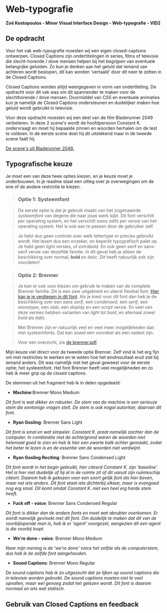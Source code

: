 # Web-typografie

**Zoë Kostopoulos - Minor Visual Interface Design - Web-typografie - VID2**

## De opdracht

Voor het vak web-typografie moesten wij een eigen closed-captions ontwerpen. Closed Captions zijn ondertitelingen in series, films of televisie die slecht-horende / dove mensen helpen bij het begrijpen van eventuele belangrijke geluiden. Zo kun je denken aan het geluid dat iemand van achteren wordt beslopen, dit kan worden 'vertaald' door dit neer te zetten in de Closed Captions. 

Closed Captions worden altijd weergegeven in vorm van ondertiteling. De opdracht voor dit vak was om dit spannender te maken voor de slechthorende / dove mensen. Doormiddel van CSS en eventuele animaties kun je namelijk de Closed Captions ondersteunen en duidelijker maken hoe geluid wordt gebruikt in televisie. 

Voor deze opdracht moesten wij een deel van de film Bladerunner 2049 verbeteren. In deze 2 scene's wordt de hoofdpersoon Constant K. ondervraagt en moet hij bepaalde zinnen en woorden herhalen om de test te voldoen. In de eerste scene doet hij dit uitstekend maar in de tweede scene faalt hij. 

[De scene's uit Bladerunner 2049.](https://www.youtube.com/watch?v=vrP-_T-h9YM)

## Typografische keuze

Je *moet* een van deze twee opties kiezen, en je keuze moet je onderbouwen. In je readme staat een uitleg over je overwegingen om de ene of de andere restrictie te kiezen.

> ### Optie 1: Systeemfont

> De eerste optie is dat je gebruik maakt van het zogenaamde *systeemfont* van degene die naar jouw werk kijkt. Dit font verschilt per operating system, en het verschilt soms zelfs per versie van het operating system. Het is ook aan te passen door de gebruiker zelf. 

> Je hebt dus geen controle over welk lettertype er precies gebruikt wordt. Het levert dus een onzeker, en beperkt typografisch palet op. Je hebt geen *light* versies, of *extrabold*. En ook geen serif en sans-serif versie van dezelfde familie. In dit geval heb je alleen de beschikking over normal, **bold** en _italic_. Dit heeft natuurlijk ook zijn voordelen!

> ### Optie 2: Brenner

>Je kan er ook voor kiezen om gebruik te maken van de complete Brenner familie. Dit is een zeer uitgebreid en uiterst flexibel font. [Hier kan je je verdiepen in dit font](https://www.typotheque.com/blog/brenner_an_unusual_typeface_family_with_distinct_voices). Als je kiest voor dit font dan heb je de beschikking over een *sans serif*, een *condensed*, een *serif*, een *monotype*, een *slab*, een *display* en een *script* versie. En veel van deze versies hebben varianten van *light* tot *bold*, en allemaal zowel *bold* als *italic*.

>Met Brenner zijn er natuurlijk veel en veel meer mogelijkheden dan met systeemfonts. Dat kan zowel een voordeel als een nadeel zijn. 

>Voor een overzicht, zie [de brenner.pdf](brenner.pdf).

Mijn keuze viel direct voor de tweede optie Brenner. Zelf vind ik het erg fijn om met restricties te werken en te weten hoe het eindresultaat eruit ziet bij iemand anders. Dit was namelijk niet het geval geweest voor de eerste optie; het systeemfont. 
Het font Brenner heeft veel mogelijkheden en zo heb ik meer grip op de closed captions. 

De stemmen uit het fragment heb ik in delen opgedeeld: 

- **Machine**:Brenner Mono Medium

*Dit font is wat dikker en robuster. De stem van de machine is een serieuze stem die eentonige vragen stelt. De stem is ook nogal autoritair, daarvan dit font.*

- **Ryan Gosling**: Brenner Sans Light

*Dit font is smal en wat simpeler. Constant K. praat namelijk zachter dan de computer. In combinatie met de achtergrond waren de woorden niet helemaal goed te zien en heb ik hier een zwarte balk achter gemaakt, zodat het beter te lezen is en de essentie van de woorden niet verdwijnt.*

- **Ryan Gosling Reciting**: Brenner Sans Condensed Light

*Dit font wordt in het begin gebruikt, hier citeerd Constant K. zijn 'baseline'. Het is hier niet duidelijk of hij al in de ruimte zit of dit vanuit zijn ruimteschip citeert. Daarom heb ik gekozen voor een soort gelijk font als hier boven, maar net iets anders. Dit font staat iets dichterbij elkaar, maar is evengoed nog erg smal. Dit komt omdat Constant K. niet een heel erg harde stem heeft.*

- **Fuck off - voice**: Brenner Sans Condensed Regular

*Dit font is dikker dan de andere fonts en moet wat abrubter overkomen. Er wordt namelijk gevloekt met dit font. Om duidelijk te maken dat dit van de voorbijlopende man is, heb ik er 'agent' voorgezet, aangezien dit een agent is die voorbij loopt.*

- **We're done - voice**: Brenner Mono Medium

*Naar mijn mening is de 'we're done' voice het zelfde als de computerstem, dus heb ik de zelfde font aangehouden.*

- **Sound Captions**: Brenner Mono Regular

*De sound captions heb ik zo uitgezocht dat ze lijken op sound captions die in televisie worden gebruikt. De sound captions moeten niet te veel opvallen, maar wel genoeg zodat het gelezen wordt. Dit font is daarom normaal en iets wat statisch.*

## Gebruik van Closed Captions en feedback



